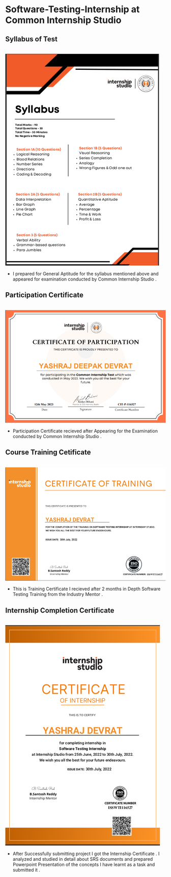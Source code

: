 # Software-Testing-Internship at Common Internship Studio 

## Syllabus of Test 

 &emsp;  &emsp; &emsp;  &emsp; &emsp; &emsp; &emsp; &emsp;     ![Logo](https://github.com/yashraj9011/yashraj9011/blob/main/Syllabus%20of%20internship%20test.png)

  - I prepared for General Aptitude for the syllabus mentioned above and appeared for examination conducted by Common Internship Studio . 

  ## Participation Certificate 
  


&emsp; &emsp; &emsp; &emsp; &emsp; &emsp;  &emsp; &emsp;  &emsp; &emsp; &emsp; &emsp; &emsp; &emsp; &emsp; &emsp; &emsp;     ![Logo](https://github.com/yashraj9011/yashraj9011/blob/main/Participation%20Certificate.png)

- Participation Certificate recieved after Appearing for the Examination conducted by Common Internship Studio . 

  

## Course Training Cetificate

&emsp; &emsp; &emsp; &emsp; &emsp; &emsp; &emsp; &emsp; &emsp;  ![Logo](https://github.com/yashraj9011/yashraj9011/blob/main/Screenshot%20from%202023-10-05%2011-15-02.png)

- This is Training Certificate I recieved after 2 months in Depth Software Testing Training from the Industry Mentor .    

## Internship Completion Certificate
  &emsp; &emsp; &emsp; &emsp; &emsp; &emsp; &emsp; &emsp; &emsp; ![Logo](https://github.com/yashraj9011/yashraj9011/blob/main/Internship%20Certificate.png)

- After Successfully submitting project I got the Internship Certificate . I analyzed and studied in detail about SRS documents and prepared Powerpoint Presentation of the concepts I have learnt as a task and submitted it . 



